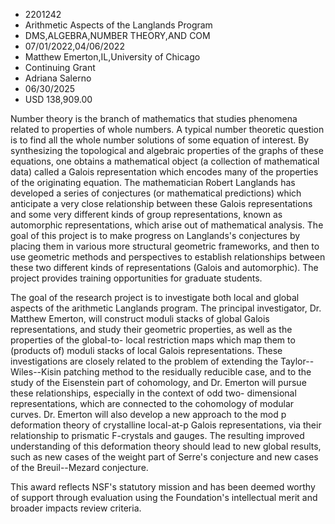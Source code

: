 
* 2201242
* Arithmetic Aspects of the Langlands Program
* DMS,ALGEBRA,NUMBER THEORY,AND COM
* 07/01/2022,04/06/2022
* Matthew Emerton,IL,University of Chicago
* Continuing Grant
* Adriana Salerno
* 06/30/2025
* USD 138,909.00

Number theory is the branch of mathematics that studies phenomena related to
properties of whole numbers. A typical number theoretic question is to find all
the whole number solutions of some equation of interest. By synthesizing the
topological and algebraic properties of the graphs of these equations, one
obtains a mathematical object (a collection of mathematical data) called a
Galois representation which encodes many of the properties of the originating
equation. The mathematician Robert Langlands has developed a series of
conjectures (or mathematical predictions) which anticipate a very close
relationship between these Galois representations and some very different kinds
of group representations, known as automorphic representations, which arise out
of mathematical analysis. The goal of this project is to make progress on
Langlands's conjectures by placing them in various more structural geometric
frameworks, and then to use geometric methods and perspectives to establish
relationships between these two different kinds of representations (Galois and
automorphic). The project provides training opportunities for graduate students.

The goal of the research project is to investigate both local and global aspects
of the arithmetic Langlands program. The principal investigator, Dr. Matthew
Emerton, will construct moduli stacks of global Galois representations, and
study their geometric properties, as well as the properties of the global-to-
local restriction maps which map them to (products of) moduli stacks of local
Galois representations. These investigations are closely related to the problem
of extending the Taylor--Wiles--Kisin patching method to the residually
reducible case, and to the study of the Eisenstein part of cohomology, and Dr.
Emerton will pursue these relationships, especially in the context of odd two-
dimensional representations, which are connected to the cohomology of modular
curves. Dr. Emerton will also develop a new approach to the mod p deformation
theory of crystalline local-at-p Galois representations, via their relationship
to prismatic F-crystals and gauges. The resulting improved understanding of this
deformation theory should lead to new global results, such as new cases of the
weight part of Serre's conjecture and new cases of the Breuil--Mezard
conjecture.

This award reflects NSF's statutory mission and has been deemed worthy of
support through evaluation using the Foundation's intellectual merit and broader
impacts review criteria.
